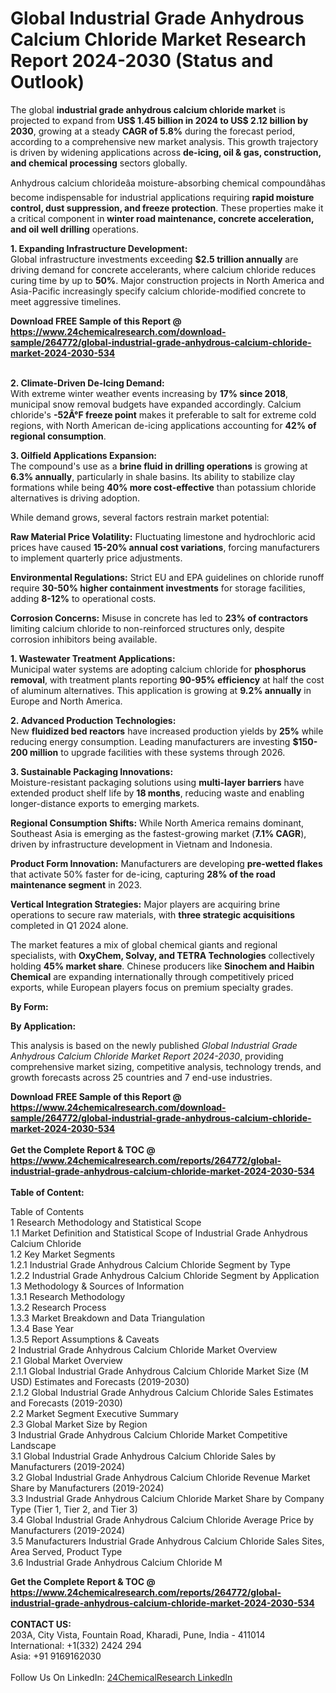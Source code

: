 <h1>Global Industrial Grade Anhydrous Calcium Chloride Market Research Report 2024-2030 (Status and Outlook)</h1><p>The global <strong>industrial grade anhydrous calcium chloride market</strong> is projected to expand from <strong>US$ 1.45 billion in 2024 to US$ 2.12 billion by 2030</strong>, growing at a steady <strong>CAGR of 5.8%</strong> during the forecast period, according to a comprehensive new market analysis. This growth trajectory is driven by widening applications across <strong>de-icing, oil &amp; gas, construction, and chemical processing</strong> sectors globally.</p><p>Anhydrous calcium chlorideâa moisture-absorbing chemical compoundâhas become indispensable for industrial applications requiring <strong>rapid moisture control, dust suppression, and freeze protection</strong>. These properties make it a critical component in <strong>winter road maintenance, concrete acceleration, and oil well drilling</strong> operations.</p><p><strong>1. Expanding Infrastructure Development:</strong><br>
Global infrastructure investments exceeding <strong>$2.5 trillion annually</strong> are driving demand for concrete accelerants, where calcium chloride reduces curing time by up to <strong>50%</strong>. Major construction projects in North America and Asia-Pacific increasingly specify calcium chloride-modified concrete to meet aggressive timelines.</p><div><b>Download FREE Sample of this Report @ 
            <a href="https://www.24chemicalresearch.com/download-sample/264772/global-industrial-grade-anhydrous-calcium-chloride-market-2024-2030-534">
            https://www.24chemicalresearch.com/download-sample/264772/global-industrial-grade-anhydrous-calcium-chloride-market-2024-2030-534</a></b></div><br><p><strong>2. Climate-Driven De-Icing Demand:</strong><br>
With extreme winter weather events increasing by <strong>17% since 2018</strong>, municipal snow removal budgets have expanded accordingly. Calcium chloride's <strong>-52Â°F freeze point</strong> makes it preferable to salt for extreme cold regions, with North American de-icing applications accounting for <strong>42% of regional consumption</strong>.</p><p><strong>3. Oilfield Applications Expansion:</strong><br>
The compound's use as a <strong>brine fluid in drilling operations</strong> is growing at <strong>6.3% annually</strong>, particularly in shale basins. Its ability to stabilize clay formations while being <strong>40% more cost-effective</strong> than potassium chloride alternatives is driving adoption.</p><p>While demand grows, several factors restrain market potential:</p><p><strong>Raw Material Price Volatility:</strong> Fluctuating limestone and hydrochloric acid prices have caused <strong>15-20% annual cost variations</strong>, forcing manufacturers to implement quarterly price adjustments.</p><p><strong>Environmental Regulations:</strong> Strict EU and EPA guidelines on chloride runoff require <strong>30-50% higher containment investments</strong> for storage facilities, adding <strong>8-12%</strong> to operational costs.</p><p><strong>Corrosion Concerns:</strong> Misuse in concrete has led to <strong>23% of contractors</strong> limiting calcium chloride to non-reinforced structures only, despite corrosion inhibitors being available.</p><p><strong>1. Wastewater Treatment Applications:</strong><br>
Municipal water systems are adopting calcium chloride for <strong>phosphorus removal</strong>, with treatment plants reporting <strong>90-95% efficiency</strong> at half the cost of aluminum alternatives. This application is growing at <strong>9.2% annually</strong> in Europe and North America.</p><p><strong>2. Advanced Production Technologies:</strong><br>
New <strong>fluidized bed reactors</strong> have increased production yields by <strong>25%</strong> while reducing energy consumption. Leading manufacturers are investing <strong>$150-200 million</strong> to upgrade facilities with these systems through 2026.</p><p><strong>3. Sustainable Packaging Innovations:</strong><br>
Moisture-resistant packaging solutions using <strong>multi-layer barriers</strong> have extended product shelf life by <strong>18 months</strong>, reducing waste and enabling longer-distance exports to emerging markets.</p><p><strong>Regional Consumption Shifts:</strong> While North America remains dominant, Southeast Asia is emerging as the fastest-growing market (<strong>7.1% CAGR</strong>), driven by infrastructure development in Vietnam and Indonesia.</p><p><strong>Product Form Innovation:</strong> Manufacturers are developing <strong>pre-wetted flakes</strong> that activate 50% faster for de-icing, capturing <strong>28% of the road maintenance segment</strong> in 2023.</p><p><strong>Vertical Integration Strategies:</strong> Major players are acquiring brine operations to secure raw materials, with <strong>three strategic acquisitions</strong> completed in Q1 2024 alone.</p><p>The market features a mix of global chemical giants and regional specialists, with <strong>OxyChem, Solvay, and TETRA Technologies</strong> collectively holding <strong>45% market share</strong>. Chinese producers like <strong>Sinochem and Haibin Chemical</strong> are expanding internationally through competitively priced exports, while European players focus on premium specialty grades.</p><p><strong>By Form:</strong></p><p><strong>By Application:</strong></p><p>This analysis is based on the newly published <em>Global Industrial Grade Anhydrous Calcium Chloride Market Report 2024-2030</em>, providing comprehensive market sizing, competitive analysis, technology trends, and growth forecasts across 25 countries and 7 end-use industries.</p><div><b>Download FREE Sample of this Report @ 
            <a href="https://www.24chemicalresearch.com/download-sample/264772/global-industrial-grade-anhydrous-calcium-chloride-market-2024-2030-534">
            https://www.24chemicalresearch.com/download-sample/264772/global-industrial-grade-anhydrous-calcium-chloride-market-2024-2030-534</a></b></div><br><div><b>Get the Complete Report & TOC @ 
            <a href="https://www.24chemicalresearch.com/reports/264772/global-industrial-grade-anhydrous-calcium-chloride-market-2024-2030-534">
            https://www.24chemicalresearch.com/reports/264772/global-industrial-grade-anhydrous-calcium-chloride-market-2024-2030-534</a></b></div><br>
            <b>Table of Content:</b><p>Table of Contents<br />
1 Research Methodology and Statistical Scope<br />
1.1 Market Definition and Statistical Scope of Industrial Grade Anhydrous Calcium Chloride<br />
1.2 Key Market Segments<br />
1.2.1 Industrial Grade Anhydrous Calcium Chloride Segment by Type<br />
1.2.2 Industrial Grade Anhydrous Calcium Chloride Segment by Application<br />
1.3 Methodology & Sources of Information<br />
1.3.1 Research Methodology<br />
1.3.2 Research Process<br />
1.3.3 Market Breakdown and Data Triangulation<br />
1.3.4 Base Year<br />
1.3.5 Report Assumptions & Caveats<br />
2 Industrial Grade Anhydrous Calcium Chloride Market Overview<br />
2.1 Global Market Overview<br />
2.1.1 Global Industrial Grade Anhydrous Calcium Chloride Market Size (M USD) Estimates and Forecasts (2019-2030)<br />
2.1.2 Global Industrial Grade Anhydrous Calcium Chloride Sales Estimates and Forecasts (2019-2030)<br />
2.2 Market Segment Executive Summary<br />
2.3 Global Market Size by Region<br />
3 Industrial Grade Anhydrous Calcium Chloride Market Competitive Landscape<br />
3.1 Global Industrial Grade Anhydrous Calcium Chloride Sales by Manufacturers (2019-2024)<br />
3.2 Global Industrial Grade Anhydrous Calcium Chloride Revenue Market Share by Manufacturers (2019-2024)<br />
3.3 Industrial Grade Anhydrous Calcium Chloride Market Share by Company Type (Tier 1, Tier 2, and Tier 3)<br />
3.4 Global Industrial Grade Anhydrous Calcium Chloride Average Price by Manufacturers (2019-2024)<br />
3.5 Manufacturers Industrial Grade Anhydrous Calcium Chloride Sales Sites, Area Served, Product Type<br />
3.6 Industrial Grade Anhydrous Calcium Chloride M</p><div><b>Get the Complete Report & TOC @ 
            <a href="https://www.24chemicalresearch.com/reports/264772/global-industrial-grade-anhydrous-calcium-chloride-market-2024-2030-534">
            https://www.24chemicalresearch.com/reports/264772/global-industrial-grade-anhydrous-calcium-chloride-market-2024-2030-534</a></b></div><br><b>CONTACT US:</b><br>
            203A, City Vista, Fountain Road, Kharadi, Pune, India - 411014<br>
            International: +1(332) 2424 294<br>
            Asia: +91 9169162030 <br><br>
            Follow Us On LinkedIn: <a href="https://www.linkedin.com/company/24chemicalresearch/">24ChemicalResearch LinkedIn</a>